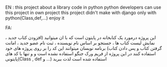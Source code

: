 EN :
this project about a library code in python 
python developers can use this project in own project 
this project didn't make with django only with python(Class,def,...)
enjoy it

FA:

این پروژه درمورد یک کتابخانه در پایتون است که با ان میتوانید (افزودن کتاب جدید ، نمایش لیست کتاب ها ، جستجو بر اساس نام نویسنده ، ثبت نام عضو جدید ، امانت گرفتن کتاب و پس دادن کتاب) 
برنامه نویسان میتوانند این کد را بر روی پروژه های خود استفاده کنند 
در این پروژه از فریم ورک جنگو استفاده نشده است و و تنها با کد های پایتونی(Class , def و ...) استفاده شده است
لذت ببرید
